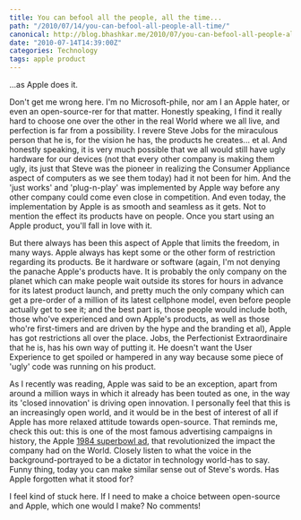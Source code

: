 ```yaml
---
title: You can befool all the people, all the time...
path: "/2010/07/14/you-can-befool-all-people-all-time/"
canonical: http://blog.bhashkar.me/2010/07/you-can-befool-all-people-all-time.html
date: "2010-07-14T14:39:00Z"
categories: Technology
tags: apple product
---
```

...as Apple does it.

Don't get me wrong here. I'm no Microsoft-phile, nor am I an Apple hater, or even an open-source-rer for that matter. Honestly speaking, I find it really hard to choose one over the other in the real World where we all live, and perfection is far from a possibility.<span class="more"></span> I revere Steve Jobs for the miraculous person that he is, for the vision he has, the products he creates... et al. And honestly speaking, it is very much possible that we all would still have ugly hardware for our devices (not that every other company is making them ugly, its just that Steve was the pioneer in realizing the Consumer Appliance aspect of computers as we see them today) had it not been for him. And the 'just works' and 'plug-n-play' was implemented by Apple way before any other company could come even close in competition. And even today, the implementation by Apple is as smooth and seamless as it gets. Not to mention the effect its products have on people. Once you start using an Apple product, you'll fall in love with it.

But there always has been this aspect of Apple that limits the freedom, in many ways. Apple always has kept some or the other form of restriction regarding its products. Be it hardware or software (again, I'm not denying the panache Apple's products have. It is probably the only company on the planet which can make people wait outside its stores for hours in advance for its latest product launch, and pretty much the only company which can get a pre-order of a million of its latest cellphone model, even before people actually get to see it; and the best part is, those people would include both, those who've experienced and own Apple's products, as well as those who're first-timers and are driven by the hype and the branding et al), Apple has got restrictions all over the place. Jobs, the Perfectionist Extraordinaire that he is, has his own way of putting it. He doesn't want the User Experience to get spoiled or hampered in any way because some piece of 'ugly' code was running on his product.

As I recently was reading, Apple was said to be an exception, apart from around a million ways in which it already has been touted as one, in the way its 'closed innovation' is driving open innovation. I personally feel that this is an increasingly open world, and it would be in the best of interest of all if Apple has more relaxed attitude towards open-source. That reminds me, check this out: this is one of the most famous advertising campaigns in history, the Apple [1984 superbowl ad](http://www.youtube.com/watch?v=OYecfV3ubP8), that revolutionized the impact the company had on the World. Closely listen to what the voice in the background-portrayed to be a dictator in technology world-has to say. Funny thing, today you can make similar sense out of Steve's words. Has Apple forgotten what it stood for?

I feel kind of stuck here. If I need to make a choice between open-source and Apple, which one would I make? No comments!